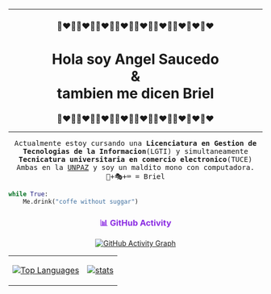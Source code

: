 <hr>
<h3 align="center">🙈❤🐒🙈❤🐒🙈❤🐒🙈❤🐒🙈❤🐒🙈❤🐒🙈❤🙈❤🙈❤</h3>
<h1 align="center">Hola soy <strong>Angel Saucedo</strong><br>&<br>tambien me dicen Briel</h1>
<h3 align="center">🙈❤🐒🙈❤🐒🙈❤🐒🙈❤🐒🙈❤🐒🙈❤🐒🙈❤🙈❤🙈❤</h3>
<hr>

<p align="center"><samp>Actualmente estoy cursando una <b>Licenciatura en Gestion de Tecnologias de la Informacion</b>(LGTI) y simultaneamente <b>Tecnicatura universitaria en comercio electronico</b>(TUCE)<br>Ambas en la <a href="https://www.unpaz.edu.ar/">UNPAZ</a> y soy un maldito mono con computadora.<br>🐒+🎭+⌨ = Briel</p>

```py
while True:
    Me.drink("coffe without suggar")
```
### <p align="center" style="color: #8A2BE2;">📊 GitHub Activity</p>

<p align="center">
  <a href="https://github.com/W3-Briel">
    <img src="https://github-readme-activity-graph.vercel.app/graph?username=W3-Briel&bg_color=161B22&color=BD93F9&line=BD93F9&point=FFFFFF&area=true&hide_border=true" alt="GitHub Activity Graph" />
  </a>
</p>
<table>
    <tr>
       <td>
           <p align="center">
               <a href="https://github.com/w3-briel">
                   <img src="https://github-readme-stats.vercel.app/api/top-langs/?username=w3-briel&layout=compact&theme=dracula&border_color=8A2BE2" alt="Top Languages"/></a>
           </p>
       </td>
        <td>
           <p align="center">
               <a href="https://github.com/w3-briel">
                   <img src="https://github-readme-stats.vercel.app/api?username=W3-Briel&layout=compact&theme=dracula&show_icons=true&border_color=8A2BE2" alt="stats">
               </a>
           </p>
       </td>
    </tr>
</table>
